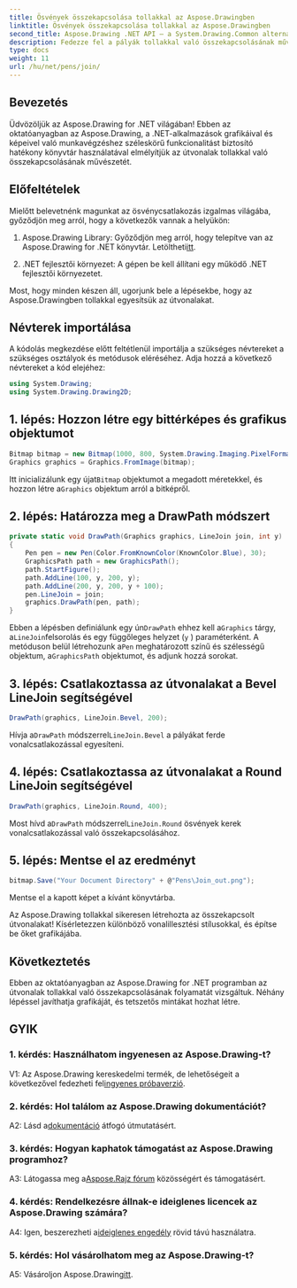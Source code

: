 ```yaml
---
title: Ösvények összekapcsolása tollakkal az Aspose.Drawingben
linktitle: Ösvények összekapcsolása tollakkal az Aspose.Drawingben
second_title: Aspose.Drawing .NET API – a System.Drawing.Common alternatívája
description: Fedezze fel a pályák tollakkal való összekapcsolásának művészetét az Aspose.Drawing for .NET-ben. Lenyűgöző grafikákat készíthet a LineJoin opciókkal.
type: docs
weight: 11
url: /hu/net/pens/join/
---
```

## Bevezetés

Üdvözöljük az Aspose.Drawing for .NET világában! Ebben az oktatóanyagban az Aspose.Drawing, a .NET-alkalmazások grafikáival és képeivel való munkavégzéshez széleskörű funkcionalitást biztosító hatékony könyvtár használatával elmélyítjük az útvonalak tollakkal való összekapcsolásának művészetét.

## Előfeltételek

Mielőtt belevetnénk magunkat az ösvénycsatlakozás izgalmas világába, győződjön meg arról, hogy a következők vannak a helyükön:

1.  Aspose.Drawing Library: Győződjön meg arról, hogy telepítve van az Aspose.Drawing for .NET könyvtár. Letöltheti[itt](https://releases.aspose.com/drawing/net/).

2. .NET fejlesztői környezet: A gépen be kell állítani egy működő .NET fejlesztői környezetet.

Most, hogy minden készen áll, ugorjunk bele a lépésekbe, hogy az Aspose.Drawingben tollakkal egyesítsük az útvonalakat.

## Névterek importálása

A kódolás megkezdése előtt feltétlenül importálja a szükséges névtereket a szükséges osztályok és metódusok eléréséhez. Adja hozzá a következő névtereket a kód elejéhez:

```csharp
using System.Drawing;
using System.Drawing.Drawing2D;
```

## 1. lépés: Hozzon létre egy bittérképes és grafikus objektumot

```csharp
Bitmap bitmap = new Bitmap(1000, 800, System.Drawing.Imaging.PixelFormat.Format32bppPArgb);
Graphics graphics = Graphics.FromImage(bitmap);
```

 Itt inicializálunk egy újat`Bitmap` objektumot a megadott méretekkel, és hozzon létre a`Graphics` objektum arról a bitképről.

## 2. lépés: Határozza meg a DrawPath módszert

```csharp
private static void DrawPath(Graphics graphics, LineJoin join, int y)
{
    Pen pen = new Pen(Color.FromKnownColor(KnownColor.Blue), 30);
    GraphicsPath path = new GraphicsPath();
    path.StartFigure();
    path.AddLine(100, y, 200, y);
    path.AddLine(200, y, 200, y + 100);
    pen.LineJoin = join;
    graphics.DrawPath(pen, path);
}
```

 Ebben a lépésben definiálunk egy ún`DrawPath` ehhez kell a`Graphics` tárgy, a`LineJoin`felsorolás és egy függőleges helyzet (`y` ) paraméterként. A metóduson belül létrehozunk a`Pen` meghatározott színű és szélességű objektum, a`GraphicsPath` objektumot, és adjunk hozzá sorokat.

## 3. lépés: Csatlakoztassa az útvonalakat a Bevel LineJoin segítségével

```csharp
DrawPath(graphics, LineJoin.Bevel, 200);
```

 Hívja a`DrawPath` módszerrel`LineJoin.Bevel` a pályákat ferde vonalcsatlakozással egyesíteni.

## 4. lépés: Csatlakoztassa az útvonalakat a Round LineJoin segítségével

```csharp
DrawPath(graphics, LineJoin.Round, 400);
```

 Most hívd a`DrawPath` módszerrel`LineJoin.Round` ösvények kerek vonalcsatlakozással való összekapcsolásához.

## 5. lépés: Mentse el az eredményt

```csharp
bitmap.Save("Your Document Directory" + @"Pens\Join_out.png");
```

Mentse el a kapott képet a kívánt könyvtárba.

Az Aspose.Drawing tollakkal sikeresen létrehozta az összekapcsolt útvonalakat! Kísérletezzen különböző vonalillesztési stílusokkal, és építse be őket grafikájába.

## Következtetés

Ebben az oktatóanyagban az Aspose.Drawing for .NET programban az útvonalak tollakkal való összekapcsolásának folyamatát vizsgáltuk. Néhány lépéssel javíthatja grafikáját, és tetszetős mintákat hozhat létre.

## GYIK

### 1. kérdés: Használhatom ingyenesen az Aspose.Drawing-t?

 V1: Az Aspose.Drawing kereskedelmi termék, de lehetőségeit a következővel fedezheti fel[ingyenes próbaverzió](https://releases.aspose.com/).

### 2. kérdés: Hol találom az Aspose.Drawing dokumentációt?

 A2: Lásd a[dokumentáció](https://reference.aspose.com/drawing/net/) átfogó útmutatásért.

### 3. kérdés: Hogyan kaphatok támogatást az Aspose.Drawing programhoz?

 A3: Látogassa meg a[Aspose.Rajz fórum](https://forum.aspose.com/c/diagram/17) közösségért és támogatásért.

### 4. kérdés: Rendelkezésre állnak-e ideiglenes licencek az Aspose.Drawing számára?

 A4: Igen, beszerezheti a[ideiglenes engedély](https://purchase.aspose.com/temporary-license/) rövid távú használatra.

### 5. kérdés: Hol vásárolhatom meg az Aspose.Drawing-t?

 A5: Vásároljon Aspose.Drawing[itt](https://purchase.aspose.com/buy).